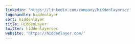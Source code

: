 ```yaml
---
linkedin: 'https://linkedin.com/company/hiddenlayersec'
logohandle: hiddenlayer
sort: hiddenlayer
title: HiddenLayer
twitter: hiddenlayersec
website: 'https://hiddenlayer.com/'
---
```

